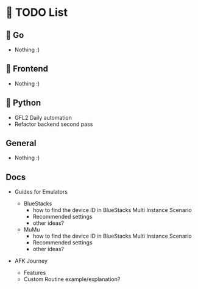 # 📝 TODO List

## 🚀 Go
- Nothing :)

## 🎨 Frontend
- Nothing :)

## 🐍 Python
- GFL2 Daily automation
- Refactor backend second pass

## General
- Nothing :)

## Docs
- Guides for Emulators
  - BlueStacks
    - how to find the device ID in BlueStacks Multi Instance Scenario
    - Recommended settings
    - other ideas?
  - MuMu
    - how to find the device ID in BlueStacks Multi Instance Scenario
    - Recommended settings
    - other ideas?

- AFK Journey
  - Features
  - Custom Routine example/explanation?
